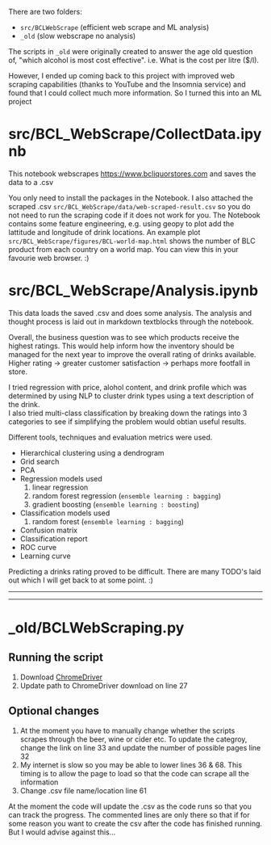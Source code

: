 There are two folders:
- `src/BCLWebScrape` (efficient web scrape and ML analysis)
- `_old` (slow webscrape no analysis)

The scripts in `_old` were originally created to answer the age old question of, "which alcohol is most cost effective". i.e. What is the cost per litre ($/l).

However, I ended up coming back to this project with improved web scraping capabilities (thanks to YouTube and the Insomnia service) and found that I could collect much more information. So I turned this into an ML project 

# src/BCL_WebScrape/CollectData.ipynb
This notebook webscrapes https://www.bcliquorstores.com and saves the data to a .csv

You only need to install the packages in the Notebook.
I also attached the scraped .csv `src/BCL_WebScrape/data/web-scraped-result.csv` so you do not need to run the scraping code if it does not work for you.
The Notebook contains some feature engineering, e.g. using geopy to plot add the lattitude and longitude of drink locations.
An example plot `src/BCL_WebScrape/figures/BCL-world-map.html` shows the number of BLC product from each country on a world map. You can view this in your favourie web browser. :)


# src/BCL_WebScrape/Analysis.ipynb
This data loads the saved .csv and does some analysis.
The analysis and thought process is laid out in markdown textblocks through the notebook. 

Overall, the business question was to see which products receive the highest ratings. This would help inform how the inventory should be managed for the next year to improve the overall rating of drinks available. Higher rating -> greater customer satisfaction -> perhaps more footfall in store.

I tried regression with price, alohol content, and drink profile which was determined by using NLP to cluster drink types using a text description of the drink. </br>
I also tried multi-class classification by breaking down the ratings into 3 categories to see if simplifying the problem would obtian useful results. 

Different tools, techniques and evaluation metrics were used. 
- Hierarchical clustering using a dendrogram
- Grid search
- PCA
- Regression models used
  1. linear regression
  2. random forest regression (`ensemble learning : bagging`)
  3. gradient boosting (`ensemble learning : boosting`)
- Classification models used
  1. random forest (`ensemble learning : bagging`)
- Confusion matrix
- Classification report
- ROC curve
- Learning curve

Predicting a drinks rating proved to be difficult. There are many TODO's laid out which I will get back to at some point. :)

---
---

# _old/BCLWebScraping.py

## Running the script

1) Download [ChromeDriver](https://sites.google.com/chromium.org/driver/downloads)
2) Update path to ChromeDriver download on line 27


## Optional changes
1) At the moment you have to manually change whether the scripts scrapes through the beer, wine or cider etc. To update the categroy, change the link on line 33 and update the number of possible pages line 32
2) My internet is slow so you may be able to lower lines 36 & 68. This timing is to allow the page to load so that the code can scrape all the information
3) Change .csv file name/location line 61

At the moment the code will update the .csv as the code runs so that you can track the progress. The commented lines are only there so that if for some reason you want to create the csv after the code has finished running. But I would advise against this...
